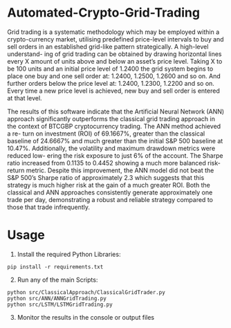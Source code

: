 # Automated-Crypto-Grid-Trading

Grid trading is a systematic methodology which may be employed within a
crypto-currency market, utilising predefined price-level intervals to buy and sell
orders in an established grid-like pattern strategically. A high-level understand-
ing of grid trading can be obtained by drawing horizontal lines every X amount
of units above and below an asset’s price level. Taking X to be 100 units and
an initial price level of 1.2400 the grid system begins to place one buy and one
sell order at: 1.2400, 1.2500, 1.2600 and so on. And further orders below the
price level at: 1.2400, 1.2300, 1.2200 and so on. Every time a new price level is
achieved, new buy and sell order is entered at that level.

The results of this software indicate that the Artificial Neural Network (ANN)
approach significantly outperforms the classical grid trading approach in the
context of BTCGBP cryptocurrency trading. The ANN method achieved a re-
turn on investment (ROI) of 69.1667%, greater than the classical baseline of
24.6667% and much greater than the initial S&P 500 baseline at 10.47%.
Additionally, the volatility and maximum drawdown metrics were reduced low-
ering the risk exposure to just 6% of the account. The Sharpe ratio increased
from 0.1135 to 0.4452 showing a much more balanced risk-return metric.
Despite this improvement, the ANN model did not beat the S&P 500’s Sharpe
ratio of approximately 2.3 which suggests that this strategy is much higher risk
at the gain of a much greater ROI. Both the classical and ANN approaches
consistently generate approximately one trade per day, demonstrating a robust
and reliable strategy compared to those that trade infrequently.


# Usage

1. Install the required Python Libraries:
```
pip install -r requirements.txt
```

2. Run any of the main Scripts:
```
python src/ClassicalApproach/ClassicalGridTrader.py
python src/ANN/ANNGridTrading.py
python src/LSTM/LSTMGridTrading.py
```

3. Monitor the results in the console or output files